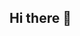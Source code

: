 ## Hi there 👋

<!--
**alimarkus/alimarkus** is a ✨ _special_ ✨ repository because its `README.md` (this file) appears on your GitHub profile.

Here are some ideas to get you started:

- 🔭 I’m currently working on my module
- 🌱 I’m currently learning python
- 👯 I’m looking to collaborate on ...
- 🤔 I’m looking for help with ...
- 💬 Ask me about my pets
- 📫 How to reach me: github
- 😄 Pronouns: she/her
- ⚡ Fun fact: ...
-->
